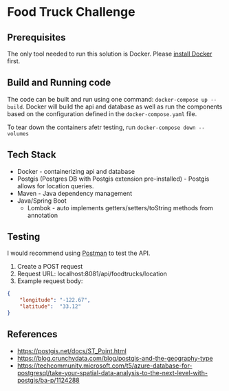 # Food Truck Challenge

## Prerequisites

The only tool needed to run this solution is Docker. Please [install Docker](https://docs.docker.com/get-docker/) first.

## Build and Running code

The code can be built and run using one command: `docker-compose up --build`. Docker will build the api and database as well as run the components based on the configuration defined in the `docker-compose.yaml` file.

To tear down the containers afetr testing, run `docker-compose down --volumes`

## Tech Stack

- Docker - containerizing api and database
- Postgis (Postgres DB with Postgis extension pre-installed) - Postgis allows for location queries.
- Maven - Java dependency management 
- Java/Spring Boot
  - Lombok - auto implements getters/setters/toString methods from annotation


## Testing 

I would recommend using [Postman](https://www.postman.com/downloads/) to test the API. 

1. Create a POST request
2. Request URL: localhost:8081/api/foodtrucks/location
3. Example request body:
```json
{
    "longitude": "-122.67",
    "latitude":  "33.12"
}
```

## References

- https://postgis.net/docs/ST_Point.html
- https://blog.crunchydata.com/blog/postgis-and-the-geography-type
- https://techcommunity.microsoft.com/t5/azure-database-for-postgresql/take-your-spatial-data-analysis-to-the-next-level-with-postgis/ba-p/1124288